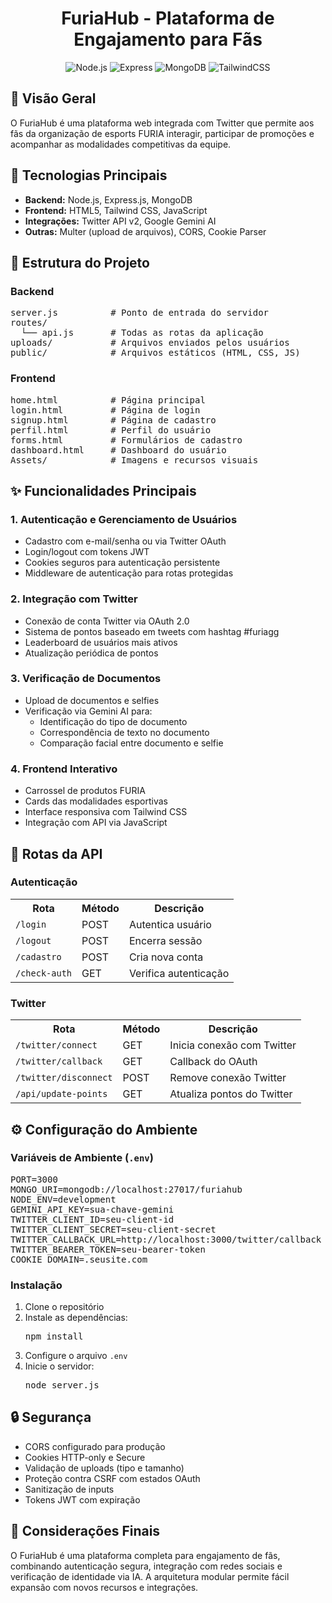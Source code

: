 <h1 align="center">FuriaHub - Plataforma de Engajamento para Fãs</h1>

<div align="center">
  <img src="https://img.shields.io/badge/Node.js-18.x-green" alt="Node.js">
  <img src="https://img.shields.io/badge/Express-4.x-lightgrey" alt="Express">
  <img src="https://img.shields.io/badge/MongoDB-6.x-green" alt="MongoDB">
  <img src="https://img.shields.io/badge/TailwindCSS-3.x-blue" alt="TailwindCSS">
</div>

<h2>📌 Visão Geral</h2>
<p>O FuriaHub é uma plataforma web integrada com Twitter que permite aos fãs da organização de esports FURIA interagir, participar de promoções e acompanhar as modalidades competitivas da equipe.</p>

<h2>🚀 Tecnologias Principais</h2>
<ul>
  <li><strong>Backend:</strong> Node.js, Express.js, MongoDB</li>
  <li><strong>Frontend:</strong> HTML5, Tailwind CSS, JavaScript</li>
  <li><strong>Integrações:</strong> Twitter API v2, Google Gemini AI</li>
  <li><strong>Outras:</strong> Multer (upload de arquivos), CORS, Cookie Parser</li>
</ul>

<h2>📂 Estrutura do Projeto</h2>

<h3>Backend</h3>
<pre>
server.js          # Ponto de entrada do servidor
routes/
  └── api.js       # Todas as rotas da aplicação
uploads/           # Arquivos enviados pelos usuários
public/            # Arquivos estáticos (HTML, CSS, JS)
</pre>

<h3>Frontend</h3>
<pre>
home.html          # Página principal
login.html         # Página de login
signup.html        # Página de cadastro
perfil.html        # Perfil do usuário
forms.html         # Formulários de cadastro
dashboard.html     # Dashboard do usuário
Assets/            # Imagens e recursos visuais
</pre>

<h2>✨ Funcionalidades Principais</h2>

<h3>1. Autenticação e Gerenciamento de Usuários</h3>
<ul>
  <li>Cadastro com e-mail/senha ou via Twitter OAuth</li>
  <li>Login/logout com tokens JWT</li>
  <li>Cookies seguros para autenticação persistente</li>
  <li>Middleware de autenticação para rotas protegidas</li>
</ul>

<h3>2. Integração com Twitter</h3>
<ul>
  <li>Conexão de conta Twitter via OAuth 2.0</li>
  <li>Sistema de pontos baseado em tweets com hashtag #furiagg</li>
  <li>Leaderboard de usuários mais ativos</li>
  <li>Atualização periódica de pontos</li>
</ul>

<h3>3. Verificação de Documentos</h3>
<ul>
  <li>Upload de documentos e selfies</li>
  <li>Verificação via Gemini AI para:
    <ul>
      <li>Identificação do tipo de documento</li>
      <li>Correspondência de texto no documento</li>
      <li>Comparação facial entre documento e selfie</li>
    </ul>
  </li>
</ul>

<h3>4. Frontend Interativo</h3>
<ul>
  <li>Carrossel de produtos FURIA</li>
  <li>Cards das modalidades esportivas</li>
  <li>Interface responsiva com Tailwind CSS</li>
  <li>Integração com API via JavaScript</li>
</ul>

<h2>🔌 Rotas da API</h2>

<h3>Autenticação</h3>
<table>
  <tr>
    <th>Rota</th>
    <th>Método</th>
    <th>Descrição</th>
  </tr>
  <tr>
    <td><code>/login</code></td>
    <td>POST</td>
    <td>Autentica usuário</td>
  </tr>
  <tr>
    <td><code>/logout</code></td>
    <td>POST</td>
    <td>Encerra sessão</td>
  </tr>
  <tr>
    <td><code>/cadastro</code></td>
    <td>POST</td>
    <td>Cria nova conta</td>
  </tr>
  <tr>
    <td><code>/check-auth</code></td>
    <td>GET</td>
    <td>Verifica autenticação</td>
  </tr>
</table>

<h3>Twitter</h3>
<table>
  <tr>
    <th>Rota</th>
    <th>Método</th>
    <th>Descrição</th>
  </tr>
  <tr>
    <td><code>/twitter/connect</code></td>
    <td>GET</td>
    <td>Inicia conexão com Twitter</td>
  </tr>
  <tr>
    <td><code>/twitter/callback</code></td>
    <td>GET</td>
    <td>Callback do OAuth</td>
  </tr>
  <tr>
    <td><code>/twitter/disconnect</code></td>
    <td>POST</td>
    <td>Remove conexão Twitter</td>
  </tr>
  <tr>
    <td><code>/api/update-points</code></td>
    <td>GET</td>
    <td>Atualiza pontos do Twitter</td>
  </tr>
</table>

<h2>⚙️ Configuração do Ambiente</h2>

<h3>Variáveis de Ambiente (<code>.env</code>)</h3>
<pre>
PORT=3000
MONGO_URI=mongodb://localhost:27017/furiahub
NODE_ENV=development
GEMINI_API_KEY=sua-chave-gemini
TWITTER_CLIENT_ID=seu-client-id
TWITTER_CLIENT_SECRET=seu-client-secret
TWITTER_CALLBACK_URL=http://localhost:3000/twitter/callback
TWITTER_BEARER_TOKEN=seu-bearer-token
COOKIE_DOMAIN=.seusite.com
</pre>

<h3>Instalação</h3>
<ol>
  <li>Clone o repositório</li>
  <li>Instale as dependências:
    <pre>npm install</pre>
  </li>
  <li>Configure o arquivo <code>.env</code></li>
  <li>Inicie o servidor:
    <pre>node server.js</pre>
  </li>
</ol>

<h2>🔒 Segurança</h2>
<ul>
  <li>CORS configurado para produção</li>
  <li>Cookies HTTP-only e Secure</li>
  <li>Validação de uploads (tipo e tamanho)</li>
  <li>Proteção contra CSRF com estados OAuth</li>
  <li>Sanitização de inputs</li>
  <li>Tokens JWT com expiração</li>
</ul>

<h2>🎯 Considerações Finais</h2>
<p>O FuriaHub é uma plataforma completa para engajamento de fãs, combinando autenticação segura, integração com redes sociais e verificação de identidade via IA. A arquitetura modular permite fácil expansão com novos recursos e integrações.</p>
